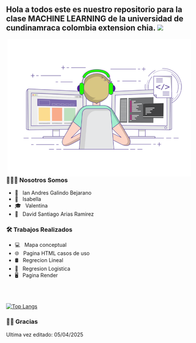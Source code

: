
        
<h2> Hola a todos este es nuestro repositorio para la clase MACHINE LEARNING de la universidad de cundinamraca colombia extension chia. <img src="https://github.com/souvikguria98/souvikguria98/blob/master/Hi.gif" width="25"></h2>
<img align="right" alt="GIF" src="https://raw.githubusercontent.com/devSouvik/devSouvik/master/gif3.gif" width="500"/>

<h3> 👨🏻‍💻 Nosotros Somos </h3>

- 🔭 &nbsp; Ian Andres Galindo Bejarano
- 🤔 &nbsp; Isabella
- 🎓 &nbsp; Valentina
- 💼 &nbsp; David Santiago Arias Ramirez


<h3>🛠 Trabajos Realizados </h3>

- 💻 &nbsp; Mapa conceptual 
- 🌐 &nbsp; Pagina HTML casos de uso
- 🛢 &nbsp; Regrecion Lineal
- 🔧 &nbsp; Regresion Logistica
- 🖥 &nbsp; Pagina Render

<br>

<!-- ![souvik's Github Stats](https://github-readme-stats.vercel.app/api?username=devSouvik&show_icons=true&title_color=fff&icon_color=79ff97&text_color=9f9f9f&bg_color=151515) -->

</br>


[![Top Langs](https://github-readme-stats.vercel.app/api/top-langs/?username=devSouvik&layout=compact&text_color=daf7dc&bg_color=151515)](https://github.com/devSouvik/github-readme-stats)

<h3> 🤝🏻 Gracias </h3>



Ultima vez editado: 05/04/2025
